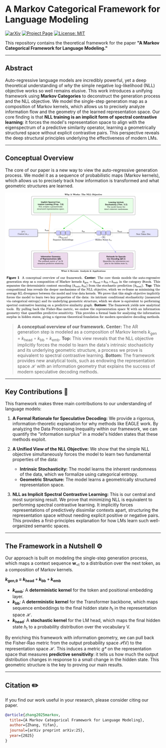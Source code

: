 # A Markov Categorical Framework for Language Modeling

[![arXiv](https://img.shields.io/badge/arXiv-25-b31b1b.svg)](https://arxiv.org/abs)
[![Project Page](https://img.shields.io/badge/Project-Page-blue.svg)](https://github.com/asiresearch/lm-theory)
[![License: MIT](https://img.shields.io/badge/License-MIT-yellow.svg)](https://opensource.org/licenses/MIT)

This repository contains the theoretical framework for the paper **"A Markov Categorical Framework for Language Modeling."**

---

## Abstract
Auto-regressive language models are incredibly powerful, yet a deep theoretical understanding of *why* the simple negative log-likelihood (NLL) objective works so well remains elusive. This work introduces a unifying framework using **Markov Categories** to deconstruct the generation process and the NLL objective. We model the single-step generation map as a composition of Markov kernels, which allows us to precisely analyze information flow and the geometry of the learned representation space. Our core finding is that **NLL training is an implicit form of spectral contrastive learning**: it forces the model's representation space to align with the eigenspectrum of a predictive similarity operator, learning a geometrically structured space without explicit contrastive pairs. This perspective reveals the deep structural principles underlying the effectiveness of modern LMs.

---

## Conceptual Overview

The core of our paper is a new way to view the auto-regressive generation process. We model it as a sequence of probabilistic maps (Markov kernels), which allows us to precisely track how information is transformed and what geometric structures are learned.

<p align="center">
  <img src="./static/images/overview.png" alt="Conceptual Overview of the Framework">
</p>

> **A conceptual overview of our framework.** **Center:** The AR generation step is modeled as a composition of Markov kernels _k_<sub>gen</sub> = _k_<sub>head</sub> ∘ _k_<sub>bb</sub> ∘ _k_<sub>emb</sub>. **Top:** This view reveals that the NLL objective implicitly forces the model to learn the data's intrinsic stochasticity and its underlying geometric structure, a process we prove is equivalent to spectral contrastive learning. **Bottom:** The framework provides new analytical tools, such as endowing the representation space ℋ with an information geometry that explains the success of modern speculative decoding methods.

---

## Key Contributions 🧠

This framework makes three main contributions to our understanding of language models:

1.  **A Formal Rationale for Speculative Decoding:** We provide a rigorous, information-theoretic explanation for why methods like EAGLE work. By analyzing the Data Processing Inequality within our framework, we can quantify the "information surplus" in a model's hidden states that these methods exploit.

2.  **A Unified View of the NLL Objective:** We show that the simple NLL objective simultaneously forces the model to learn two fundamental properties of the data:
    * **Intrinsic Stochasticity:** The model learns the inherent randomness of the data, which we formalize using categorical entropy.
    * **Geometric Structure:** The model learns a geometrically structured representation space.

3.  **NLL as Implicit Spectral Contrastive Learning:** This is our central and most surprising result. We prove that minimizing NLL is equivalent to performing spectral contrastive learning. It implicitly forces representations of predictively dissimilar contexts apart, structuring the representation space without needing explicit positive or negative pairs. This provides a first-principles explanation for how LMs learn such well-organized semantic spaces.

---

## The Framework in a Nutshell ⚙️

Our approach is built on modeling the single-step generation process, which maps a context sequence **w**<sub>&lt;t</sub> to a distribution over the next token, as a composition of Markov kernels.

  **_k_<sub>gen,θ</sub> = _k_<sub>head</sub> ∘ _k_<sub>bb</sub> ∘ _k_<sub>emb</sub>**

* **_k_<sub>emb</sub>**: A **deterministic kernel** for the token and positional embedding layer.
* **_k_<sub>bb</sub>**: A **deterministic kernel** for the Transformer backbone, which maps sequence embeddings to the final hidden state _h_<sub>t</sub> in the representation space ℋ.
* **_k_<sub>head</sub>**: A **stochastic kernel** for the LM head, which maps the final hidden state _h_<sub>t</sub> to a probability distribution over the vocabulary V.

By enriching this framework with information geometry, we can pull back the Fisher-Rao metric from the output probability space 𝒫(V) to the representation space ℋ. This induces a metric _g*_ on the representation space that measures **predictive sensitivity**: it tells us how much the output distribution changes in response to a small change in the hidden state. This geometric structure is the key to proving our main results.

---

## Citation ✏️

If you find our work useful in your research, please consider citing our paper.

```bibtex
@article{zhang2025markov,
  title={A Markov Categorical Framework for Language Modeling},
  author={Zhang, Yifan},
  journal={arXiv preprint arXiv:25},
  year={2025}
}
